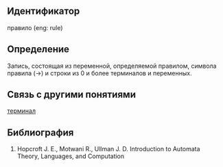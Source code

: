 ## Идентификатор

правило (eng: rule)

## Определение

Запись, состоящая из переменной, определяемой правилом, символа правила (->) и строки из 0 и более терминалов и переменных.

## Связь с другими понятиями

[терминал](https://github.com/okhlopkovd/yapis-course/blob/main/concept/linear_and_nonlinear_languages/terminal.md)

## Библиография

1. Hopcroft J. E., Motwani R., Ullman J. D. Introduction to Automata Theory, Languages, and Computation
